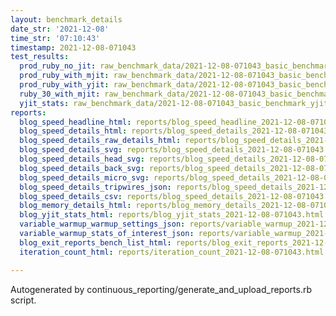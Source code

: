 ```yaml
---
layout: benchmark_details
date_str: '2021-12-08'
time_str: '07:10:43'
timestamp: 2021-12-08-071043
test_results:
  prod_ruby_no_jit: raw_benchmark_data/2021-12-08-071043_basic_benchmark_prod_ruby_no_jit.json
  prod_ruby_with_mjit: raw_benchmark_data/2021-12-08-071043_basic_benchmark_prod_ruby_with_mjit.json
  prod_ruby_with_yjit: raw_benchmark_data/2021-12-08-071043_basic_benchmark_prod_ruby_with_yjit.json
  ruby_30_with_mjit: raw_benchmark_data/2021-12-08-071043_basic_benchmark_ruby_30_with_mjit.json
  yjit_stats: raw_benchmark_data/2021-12-08-071043_basic_benchmark_yjit_stats.json
reports:
  blog_speed_headline_html: reports/blog_speed_headline_2021-12-08-071043.html
  blog_speed_details_html: reports/blog_speed_details_2021-12-08-071043.html
  blog_speed_details_raw_details_html: reports/blog_speed_details_2021-12-08-071043.raw_details.html
  blog_speed_details_svg: reports/blog_speed_details_2021-12-08-071043.svg
  blog_speed_details_head_svg: reports/blog_speed_details_2021-12-08-071043.head.svg
  blog_speed_details_back_svg: reports/blog_speed_details_2021-12-08-071043.back.svg
  blog_speed_details_micro_svg: reports/blog_speed_details_2021-12-08-071043.micro.svg
  blog_speed_details_tripwires_json: reports/blog_speed_details_2021-12-08-071043.tripwires.json
  blog_speed_details_csv: reports/blog_speed_details_2021-12-08-071043.csv
  blog_memory_details_html: reports/blog_memory_details_2021-12-08-071043.html
  blog_yjit_stats_html: reports/blog_yjit_stats_2021-12-08-071043.html
  variable_warmup_warmup_settings_json: reports/variable_warmup_2021-12-08-071043.warmup_settings.json
  variable_warmup_stats_of_interest_json: reports/variable_warmup_2021-12-08-071043.stats_of_interest.json
  blog_exit_reports_bench_list_html: reports/blog_exit_reports_2021-12-08-071043.bench_list.html
  iteration_count_html: reports/iteration_count_2021-12-08-071043.html

---
```

Autogenerated by continuous_reporting/generate_and_upload_reports.rb script.
